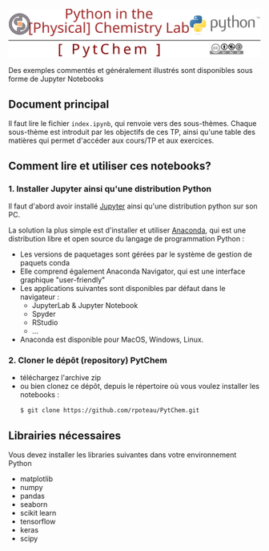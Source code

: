<a name="top"></a>

[<img width="700px" src="./svg/logoReadme.svg"/>](#top)

Des exemples commentés et généralement illustrés sont disponibles sous forme de Jupyter Notebooks

## Document principal
Il faut lire le fichier `index.ipynb`, qui renvoie vers des sous-thèmes.
Chaque sous-thème est introduit par les objectifs de ces TP, ainsi qu'une table des matières qui permet d'accéder aux cours/TP et aux exercices.

## Comment lire et utiliser ces notebooks?

### 1. Installer Jupyter ainsi qu'une distribution Python 

Il faut d'abord avoir installé [Jupyter](https://jupyter.org/) ainsi qu'une distribution python sur son PC. 

La solution la plus simple est d'installer et utiliser [Anaconda](https://www.anaconda.com/), qui est une distribution libre et open source du langage de programmation Python :

* Les versions de paquetages sont gérées par le système de gestion de paquets conda
* Elle comprend également Anaconda Navigator, qui est une interface graphique "user-friendly"
* Les applications suivantes sont disponibles par défaut dans le navigateur :
    * JupyterLab & Jupyter Notebook
    * Spyder
    * RStudio
    * ...
* Anaconda est disponible pour MacOS, Windows, Linux.

### 2. Cloner le dépôt (repository) PytChem

* téléchargez l'archive zip
* ou bien clonez ce dépôt, depuis le répertoire où vous voulez installer les notebooks :
    ```bash
    $ git clone https://github.com/rpoteau/PytChem.git
    ```

## Librairies nécessaires
Vous devez installer les libraries suivantes dans votre environnement Python

- matplotlib
- numpy
- pandas
- seaborn
- scikit learn
- tensorflow
- keras
- scipy

